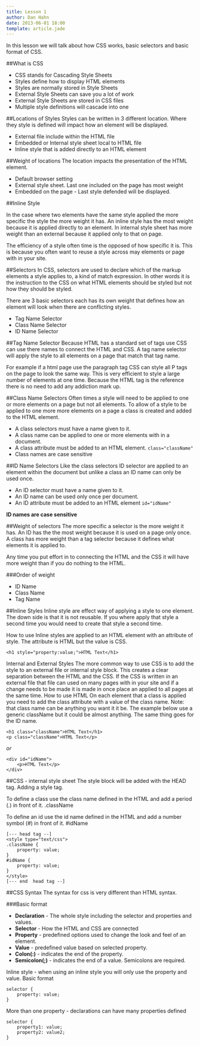 ```yaml
---
title: Lesson 1
author: Dan Hahn
date: 2013-06-01 18:00
template: article.jade
---
```


In this lesson we will talk about how CSS works, basic selectors and basic format of CSS.

<span class="more"></span>

##What is CSS

* CSS stands for Cascading Style Sheets
* Styles define how to display HTML elements
* Styles are normally stored in Style Sheets
* External Style Sheets can save you a lot of work
* External Style Sheets are stored in CSS files
* Multiple style definitions will cascade into one

##Locations of Styles
Styles can be written in 3 different location.  Where they style is defined will impact how an element will be displayed.

* External file include within the HTML file
* Embedded or Internal style sheet local to HTML file
* Inline style that is added directly to an HTML element

##Weight of locations
The location impacts the presentation of the HTML element.

* Default browser setting
* External style sheet.  Last one included on the page has most weight
* Embedded on the page - Last style defended will be displayed.

##Inline Style

In the case where two elements have the same style applied the more specific the style the more weight it has.  An inline style has the most weight because it is applied directly to an element. In internal style sheet has more weight than an external because it applied only to that on page.

The efficiency of a style often time is the opposed of how specific it is.  This is because you often want to reuse a style across may elements or page with in your site.

##Selectors
In CSS, selectors are used to declare which of the markup elements a style applies to, a kind of match expression.  In other words it is the instruction to the CSS on what HTML elements should be styled but not how they should be styled.

There are 3 basic selectors each has its own weight that defines how an element will look when there are conflicting styles.

* Tag Name Selector
* Class Name Selector
* ID Name Selector

##Tag Name Selector
Because HTML has a standard set of tags use CSS can use there names to connect the HTML and CSS.  A tag name selector will apply the style to all elements on a page that match that tag name.

For example if a html page use the paragraph tag CSS can style all P tags on the page to look the same way.  This is very efficient to style a large number of elements at one time.  Because the HTML tag is the reference there is no need to add any addiction mark up.

##Class Name Selectors
Often times a style will need to be applied to one or more elements on a page but not all elements.  To allow of a style to be applied to one more more elements on a page a class is created and added to the HTML element.

* A class selectors must have a name given to it.
* A class name can be applied to one or more elements with in a document.
* A class attribute must be added to an HTML element.  `class="className"`
* Class names are case sensitive

##ID Name Selectors
Like the class selectors ID selector are applied to an element within the document but unlike a class an ID name can only be used once.

* An ID selector must have a name given to it.
* An ID name can be used only once per document.
* An ID attribute must be added to an HTML element `id="idName"`

**ID names are case sensitive**

##Weight of selectors
The more specific a selector is the more weight it has.  An ID has the the most weight because it is used on a page only once.  A class has more weight than a tag selector because it defines what elements it is applied to.

Any time you put effort in to connecting the HTML and the CSS it will have more weight than if you do nothing to the HTML.

###Order of weight
* ID Name
* Class Name
* Tag Name

##Inline Styles
Inline style are effect way of applying a style to one element.  The down side is that it is not reusable.  If you where apply that style a second time you would need to create that style a second time.

How to use
Inline styles are applied to an HTML element with an attribute of style.  The attribute is HTML but the value is CSS.

	<h1 style="property:value;">HTML Text</h1>

Internal and External Styles
The more common way to use CSS is to add the style to an external file or internal style block.  This creates a clear separation between the HTML and the CSS.  If the CSS is written in an external file that file can used on many pages with in your site and if a change needs to be made it is made in once place an applied to all pages at the same time.
How to use
HTML
On each element that a class is applied you need to add the class attribute with a value of the class name.  Note: that class name can be anything you want it it be.  The example below use a generic className but it could be almost anything.  The same thing goes for the ID name.

	<h1 class="className">HTML Text</h1>
	<p class="className">HTML Text</p>

*or*

	<div id="idName">
		<p>HTML Text</p>
	</div>

##CSS - internal style sheet
The style block will be added with the HEAD tag.  Adding a style tag.

To define a class use the class name defined in the HTML and add a period (.) in front of it. .className

To define an id use the id name defined in the HTML and add a number symbol (#) in front of it. #idName

	[--- head tag --]
	<style type="text/css">
    .className {
		property: value;
	}
	#idName {
		property: value;
	}
	</style>
	[--- end  head tag --]

##CSS Syntax
The syntax for css is very different than HTML syntax.

###Basic format
* **Declaration** - The whole style including the selector and properties and values.
* **Selector** - How the HTML and CSS are connected
* **Property** - predefined options used to change the look and feel of an element.
* **Value** - predefined value based on selected property.
* **Colon(:)** - indicates the end of the property.
* **Semicolon(;)** - indicates the end of a value.  Semicolons are required.

Inline style - when using an inline style you will only use the property and value.
Basic format

	selector {
		property: value;
	}


More than one property - declarations can have many properties defined

	selector {
		property1: value;
		property2: value2;
	}

